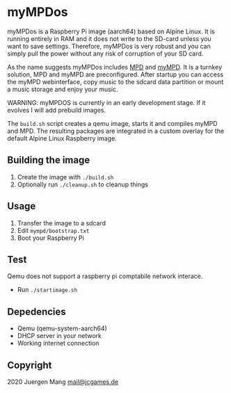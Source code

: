 # myMPDos

myMPDos is a Raspberry Pi image (aarch64) based on Alpine Linux. It is running entirely in RAM and it does not write to the SD-card unless you want to save settings. Therefore, myMPDos is very robust and you can simply pull the power without any risk of corruption of your SD card.

As the name suggests myMPDos includes [MPD](https://www.musicpd.org/) and [myMPD](https://github.com/jcorporation/myMPD). It is a turnkey solution, MPD and myMPD are preconfigured. After startup you can access the myMPD webinterface, copy music to the sdcard data partition or mount a music storage and enjoy your music.

WARNING: myMPDOS is currently in an early development stage. If it evolves I will add prebuild images.

The `build.sh` script creates a qemu image, starts it and compiles myMPD and MPD. The resulting packages are integrated in a custom overlay for the default Alpine Linux Raspberry image.

## Building the image

1. Create the image with `./build.sh`
2. Optionally run `./cleanup.sh` to cleanup things

## Usage

1. Transfer the image to a sdcard
2. Edit `mympd/bootstrap.txt`
3. Boot your Raspberry Pi

## Test

Qemu does not support a raspberry pi comptabile network interace.

- Run `./startimage.sh`

## Depedencies

- Qemu (qemu-system-aarch64)
- DHCP server in your network
- Working internet connection

## Copyright
2020 Juergen Mang <mail@jcgames.de>
